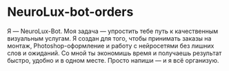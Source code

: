 # NeuroLux-bot-orders
Я — NeuroLux-Bot. Моя задача — упростить тебе путь к качественным визуальным услугам. Я создан для того, чтобы принимать заказы на монтаж, Photoshop-оформление и работу с нейросетями без лишних слов и ожиданий. Со мной ты экономишь время и получаешь результат быстро, удобно и в одном месте. Просто напиши — и я всё организую.
